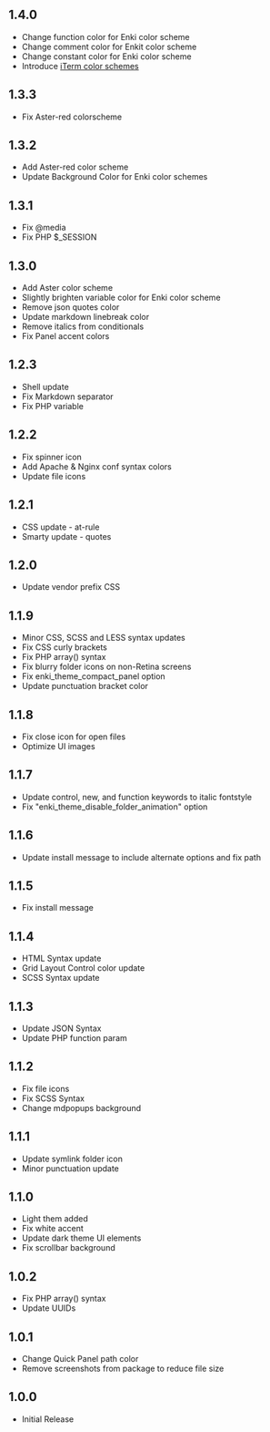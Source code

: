 ## 1.4.0
* Change function color for Enki color scheme
* Change comment color for Enkit color scheme
* Change constant color for Enki color scheme
* Introduce [iTerm color schemes](https://github.com/enkia/enki-theme/tree/master/iterm)

## 1.3.3
* Fix Aster-red colorscheme

## 1.3.2
* Add Aster-red color scheme
* Update Background Color for Enki color schemes

## 1.3.1
* Fix @media
* Fix PHP $_SESSION


## 1.3.0
* Add Aster color scheme
* Slightly brighten variable color for Enki color scheme
* Remove json quotes color
* Update markdown linebreak color
* Remove italics from conditionals
* Fix Panel accent colors

## 1.2.3
* Shell update
* Fix Markdown separator
* Fix PHP variable

## 1.2.2
* Fix spinner icon
* Add Apache & Nginx conf syntax colors
* Update file icons

## 1.2.1
* CSS update - at-rule
* Smarty update - quotes

## 1.2.0
* Update vendor prefix CSS

## 1.1.9
* Minor CSS, SCSS and LESS syntax updates
* Fix CSS curly brackets
* Fix PHP array() syntax
* Fix blurry folder icons on non-Retina screens
* Fix enki_theme_compact_panel option
* Update punctuation bracket color

## 1.1.8
* Fix close icon for open files
* Optimize UI images

## 1.1.7
* Update control, new, and function keywords to italic fontstyle
* Fix "enki_theme_disable_folder_animation" option

## 1.1.6
* Update install message to include alternate options and fix path

## 1.1.5
* Fix install message

## 1.1.4
* HTML Syntax update
* Grid Layout Control color update
* SCSS Syntax update

## 1.1.3
* Update JSON Syntax
* Update PHP function param

## 1.1.2
* Fix file icons
* Fix SCSS Syntax
* Change mdpopups background

## 1.1.1
* Update symlink folder icon
* Minor punctuation update

## 1.1.0
* Light them added
* Fix white accent
* Update dark theme UI elements
* Fix scrollbar background

## 1.0.2
* Fix PHP array() syntax
* Update UUIDs

## 1.0.1
* Change Quick Panel path color
* Remove screenshots from package to reduce file size

## 1.0.0
* Initial Release

